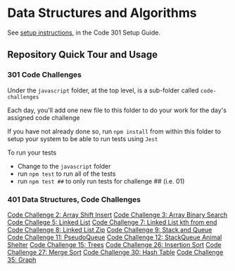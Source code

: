 # Data Structures and Algorithms

See [setup instructions](https://codefellows.github.io/setup-guide/code-301/2-code-challenges), in the Code 301 Setup Guide.

## Repository Quick Tour and Usage

### 301 Code Challenges

Under the `javascript` folder, at the top level, is a sub-folder called `code-challenges`

Each day, you'll add one new file to this folder to do your work for the day's assigned code challenge

If you have not already done so, run `npm install` from within this folder to setup your system to be able to run tests using `Jest`

To run your tests

- Change to the `javascript` folder
- run `npm test` to run all of the tests
- run `npm test ##` to only run tests for challenge ## (i.e. 01)

### 401 Data Structures, Code Challenges

[Code Challenge 2: Array Shift Insert](./javascript/array-insert-shift/README.md)
[Code Challenge 3: Array Binary Search](./javascript/array-binary-search/README.md)
[Code Challege 5: Linked List](./javascript/linked-list/README.md)
[Code Challenge 7: Linked List kth from end](.javascript/linked-list/README.md)
[Code Challenge 8: Linked List Zip](.javascript/linked-list/README.md)
[Code Challenge 9: Stack and Queue](.javascript/stack-and-queue/README.md)
[Code Challenge 11: PseudoQueue](./javascript/stack-queue-pseudo/README.md)
[Code Challenge 12: StackQueue Animal Shelter](./javascript/stack-queue-animal-shelter/README.md)
[Code Challenge 15: Trees](./javascript/trees/README.md)
[Code Challenge 26: Insertion Sort](./javascript/sort/insert/README.md)
[Code Challenge 27: Merge Sort](./javascript/sort/merge/README.md)
[Code Challenge 30: Hash Table](./javascript/hashtable/README.md)
[Code Challenge 35: Graph](./javascript/graph/README.md)
